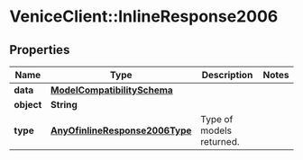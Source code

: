# VeniceClient::InlineResponse2006

## Properties
Name | Type | Description | Notes
------------ | ------------- | ------------- | -------------
**data** | [**ModelCompatibilitySchema**](ModelCompatibilitySchema.md) |  | 
**object** | **String** |  | 
**type** | [**AnyOfinlineResponse2006Type**](AnyOfinlineResponse2006Type.md) | Type of models returned. | 

